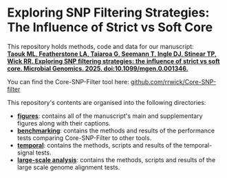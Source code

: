 # Exploring SNP Filtering Strategies: The Influence of Strict vs Soft Core

This repository holds methods, code and data for our manuscript:<br>
[**Taouk ML, Featherstone LA, Taiaroa G, Seemann T, Ingle DJ, Stinear TP, Wick RR. Exploring SNP filtering strategies: the influence of strict vs soft core. Microbial Genomics. 2025. doi:10.1099/mgen.0.001346.**](https://doi.org/10.1099/mgen.0.001346)

You can find the Core-SNP-Filter tool here:
[github.com/rrwick/Core-SNP-filter](https://github.com/rrwick/Core-SNP-filter)

This repository's contents are organised into the following directories:

-   [**figures**](figures): contains all of the manuscript's main and
    supplementary figures along with their captions.
-   [**benchmarking**](benchmarking): contains the methods and results
    of the performance tests comparing Core-SNP-Filter to other tools.
-   [**temporal**](temporal): contains the methods, scripts and results
    of the temporal-signal tests.
-   [**large-scale
    analysis**](https://github.com/mtaouk/Core-SNP-filter-methods/tree/main/largescale_analysis):
    contains the methods, scripts and results of the large scale genome
    alignment tests.
